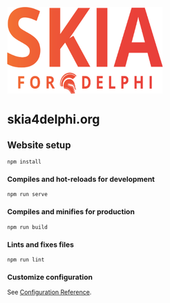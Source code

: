 <img src="/Assets/Artwork/LogoGradient.svg" width=360 height=200>

# skia4delphi.org

## Website setup
```
npm install
```

### Compiles and hot-reloads for development
```
npm run serve
```

### Compiles and minifies for production
```
npm run build
```

### Lints and fixes files
```
npm run lint
```

### Customize configuration
See [Configuration Reference](https://cli.vuejs.org/config/).
